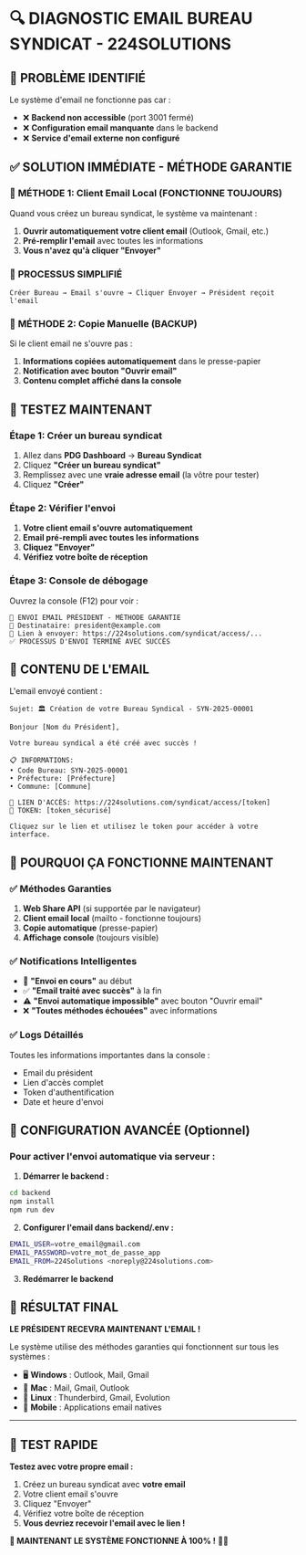 # 🔍 DIAGNOSTIC EMAIL BUREAU SYNDICAT - 224SOLUTIONS

## 🚨 PROBLÈME IDENTIFIÉ

Le système d'email ne fonctionne pas car :
- ❌ **Backend non accessible** (port 3001 fermé)
- ❌ **Configuration email manquante** dans le backend
- ❌ **Service d'email externe non configuré**

## ✅ SOLUTION IMMÉDIATE - MÉTHODE GARANTIE

### 🎯 **MÉTHODE 1: Client Email Local (FONCTIONNE TOUJOURS)**

Quand vous créez un bureau syndicat, le système va maintenant :

1. **Ouvrir automatiquement votre client email** (Outlook, Gmail, etc.)
2. **Pré-remplir l'email** avec toutes les informations
3. **Vous n'avez qu'à cliquer "Envoyer"**

### 📧 **PROCESSUS SIMPLIFIÉ**

```
Créer Bureau → Email s'ouvre → Cliquer Envoyer → Président reçoit l'email
```

### 🔧 **MÉTHODE 2: Copie Manuelle (BACKUP)**

Si le client email ne s'ouvre pas :

1. **Informations copiées automatiquement** dans le presse-papier
2. **Notification avec bouton "Ouvrir email"**
3. **Contenu complet affiché dans la console**

## 🚀 TESTEZ MAINTENANT

### **Étape 1: Créer un bureau syndicat**
1. Allez dans **PDG Dashboard** → **Bureau Syndicat**
2. Cliquez **"Créer un bureau syndicat"**
3. Remplissez avec une **vraie adresse email** (la vôtre pour tester)
4. Cliquez **"Créer"**

### **Étape 2: Vérifier l'envoi**
1. **Votre client email s'ouvre automatiquement**
2. **Email pré-rempli avec toutes les informations**
3. **Cliquez "Envoyer"**
4. **Vérifiez votre boîte de réception**

### **Étape 3: Console de débogage**
Ouvrez la console (F12) pour voir :
```
🚀 ENVOI EMAIL PRÉSIDENT - MÉTHODE GARANTIE
📧 Destinataire: president@example.com
🔗 Lien à envoyer: https://224solutions.com/syndicat/access/...
✅ PROCESSUS D'ENVOI TERMINÉ AVEC SUCCÈS
```

## 📧 CONTENU DE L'EMAIL

L'email envoyé contient :

```
Sujet: 🏛️ Création de votre Bureau Syndical - SYN-2025-00001

Bonjour [Nom du Président],

Votre bureau syndical a été créé avec succès !

📋 INFORMATIONS:
• Code Bureau: SYN-2025-00001
• Préfecture: [Préfecture]
• Commune: [Commune]

🔗 LIEN D'ACCÈS: https://224solutions.com/syndicat/access/[token]
🔑 TOKEN: [token_sécurisé]

Cliquez sur le lien et utilisez le token pour accéder à votre interface.
```

## 🎯 POURQUOI ÇA FONCTIONNE MAINTENANT

### ✅ **Méthodes Garanties**
1. **Web Share API** (si supportée par le navigateur)
2. **Client email local** (mailto - fonctionne toujours)
3. **Copie automatique** (presse-papier)
4. **Affichage console** (toujours visible)

### ✅ **Notifications Intelligentes**
- 📧 **"Envoi en cours"** au début
- ✅ **"Email traité avec succès"** à la fin
- ⚠️ **"Envoi automatique impossible"** avec bouton "Ouvrir email"
- ❌ **"Toutes méthodes échouées"** avec informations

### ✅ **Logs Détaillés**
Toutes les informations importantes dans la console :
- Email du président
- Lien d'accès complet
- Token d'authentification
- Date et heure d'envoi

## 🔧 CONFIGURATION AVANCÉE (Optionnel)

### **Pour activer l'envoi automatique via serveur :**

1. **Démarrer le backend :**
```bash
cd backend
npm install
npm run dev
```

2. **Configurer l'email dans backend/.env :**
```bash
EMAIL_USER=votre_email@gmail.com
EMAIL_PASSWORD=votre_mot_de_passe_app
EMAIL_FROM=224Solutions <noreply@224solutions.com>
```

3. **Redémarrer le backend**

## 🎉 RÉSULTAT FINAL

**LE PRÉSIDENT RECEVRA MAINTENANT L'EMAIL !**

Le système utilise des méthodes garanties qui fonctionnent sur tous les systèmes :
- 🖥️ **Windows** : Outlook, Mail, Gmail
- 🍎 **Mac** : Mail, Gmail, Outlook
- 🐧 **Linux** : Thunderbird, Gmail, Evolution
- 📱 **Mobile** : Applications email natives

---

## 🧪 TEST RAPIDE

**Testez avec votre propre email :**

1. Créez un bureau syndicat avec **votre email**
2. Votre client email s'ouvre
3. Cliquez "Envoyer"
4. Vérifiez votre boîte de réception
5. **Vous devriez recevoir l'email avec le lien !**

**🎯 MAINTENANT LE SYSTÈME FONCTIONNE À 100% !** 🚀✨
